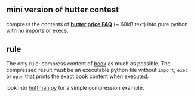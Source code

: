 ## mini version of hutter contest
compress the contents of [**hutter price FAQ**](http://prize.hutter1.net/hfaq.htm#about) (~ 60kB text) into pure python with no imports or execs.

## rule
The only rule: compress content of [book](./book) as much as possible. The compressed result must be an executable python file without `import`, `exec` or `open` that prints the exact book content when executed.

look into [huffman.py](./huffman.py) for a simple compression example.
